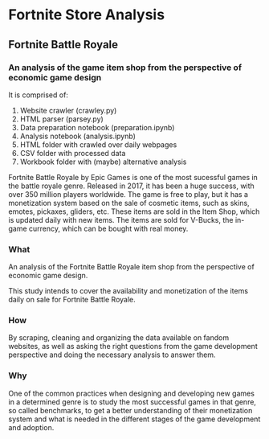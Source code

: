 # Fortnite Store Analysis

## Fortnite Battle Royale

### An analysis of the game item shop from the perspective of economic game design

It is comprised of:

1. Website crawler (crawley.py)
2. HTML parser (parsey.py)
3. Data preparation notebook (preparation.ipynb)
4. Analysis notebook (analysis.ipynb)
5. HTML folder with crawled over daily webpages
6. CSV folder with processed data
7. Workbook folder with (maybe) alternative analysis

Fortnite Battle Royale by Epic Games is one of the most sucessful games in the battle royale genre. Released in 2017, it has been a huge success, with over 350 million players worldwide. The game is free to play, but it has a monetization system based on the sale of cosmetic items, such as skins, emotes, pickaxes, gliders, etc. These items are sold in the Item Shop, which is updated daily with new items. The items are sold for V-Bucks, the in-game currency, which can be bought with real money.

### What

An analysis of the Fortnite Battle Royale item shop from the perspective of economic game design.

This study intends to cover the availability and monetization of the items daily on sale for Fortnite Battle Royale.

### How

By scraping, cleaning and organizing the data available on fandom websites, as well as asking the right questions from the game development perspective and doing the necessary analysis to answer them.

### Why

One of the common practices when designing and developing new games in a determined genre is to study the most successful games in that genre, so called benchmarks, to get a better understanding of their monetization system and what is needed in the different stages of the game development and adoption.
